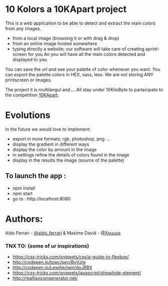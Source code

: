 # 10 Kolors a 10KApart project
This is a web application to be able to detect and extract the main colors from any images.
- from a local image (browsing it or with drag & drop)
- from an online image hosted somewhere
- typing directly a website; our software will take care of creating aprint-screen for you
An you will have all the main colors detected and displayed to you.

You can save the url and see your palette of color whenever you want.
You can export the palette colors in HEX, sass, less.
We are not storing ANY printscreen or images.


The project it is multilangul and.....All stay under 10KiloByte to partecipate to the competition 
[10KApart](https://a-k-apart.com/).

# Evolutions
In the future we would love to implement:
- export in more formats; rgb, photoshop, png ...
- display the gradient in different ways
- display the color by amount in the image
- in settings refine the details of colors found in the image
- display in the results the image (source of the palette) 

## To launch the app :
- npm install
- npm start
- go to :   http://localhost:8080

# Authors:

Aldo Ferrari - <a href="https://twitter.com/aldo_ferrari">@aldo_ferrari</a>
& 
Maxime David - <a href="https://twitter.com/Xouuox">@Xouuox</a>

### TNX TO: (some of ur inspirations)
- https://css-tricks.com/snippets/css/a-guide-to-flexbox/
- http://codepen.io/towc/pen/ByVJre
- http://codepen.io/Lewitje/pen/doJRBX
- https://css-tricks.com/snippets/javascript/showhide-element/
- http://realfavicongenerator.net/